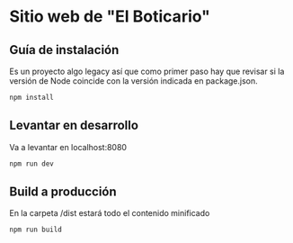 # Sitio web de "El Boticario"

## Guía de instalación

Es un proyecto algo legacy así que como primer paso hay que revisar si la versión de Node coincide con la versión indicada en package.json.

```bash
npm install
```

## Levantar en desarrollo

Va a levantar en localhost:8080

```bash
npm run dev
```

## Build a producción

En la carpeta /dist estará todo el contenido minificado

```bash
npm run build
```